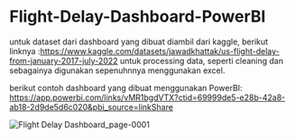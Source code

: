 # Flight-Delay-Dashboard-PowerBI
untuk dataset dari dashboard yang dibuat diambil dari kaggle, berikut linknya :https://www.kaggle.com/datasets/jawadkhattak/us-flight-delay-from-january-2017-july-2022
untuk processing data, seperti cleaning dan sebagainya digunakan sepenuhnnya menggunakan excel.

berikut contoh dashboard yang dibuat menggunakan PowerBI:
https://app.powerbi.com/links/vMR1bgdVTX?ctid=69999de5-e28b-42a8-ab18-2d9de5d6c020&pbi_source=linkShare

![Flight Delay Dashboard_page-0001](https://github.com/Rbfrnsh/Flight-Delay-Dashboard-PowerBI/assets/89909357/ac7f4838-7782-403e-87db-d282b3f6d136)

